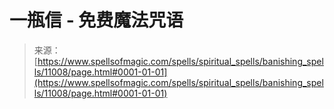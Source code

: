<!--yml

category: 未分类

date: 2024-06-12 18:47:58

-->

# 一瓶信 - 免费魔法咒语

> 来源：[https://www.spellsofmagic.com/spells/spiritual_spells/banishing_spells/11008/page.html#0001-01-01](https://www.spellsofmagic.com/spells/spiritual_spells/banishing_spells/11008/page.html#0001-01-01)
